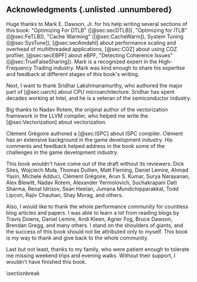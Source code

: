 ## Acknowledgments {.unlisted .unnumbered}

Huge thanks to Mark E. Dawson, Jr. for his help writing several sections of this book: "Optimizing For DTLB" ([@sec:secDTLB]), "Optimizing for ITLB" ([@sec:FeTLB]), "Cache Warming" ([@sec:CacheWarm]), System Tuning ([@sec:SysTune]), [@sec:secAmdahl] about performance scaling and overhead of multithreaded applications, [@sec:COZ] about using COZ profiler, [@sec:secEBPF] about eBPF, "Detecting Coherence Issues" ([@sec:TrueFalseSharing]). Mark is a recognized expert in the High-Frequency Trading industry. Mark was kind enough to share his expertise and feedback at different stages of this book's writing.

Next, I want to thank Sridhar Lakshmanamurthy, who authored the major part of [@sec:uarch] about CPU microarchitecture. Sridhar has spent decades working at Intel, and he is a veteran of the semiconductor industry.

Big thanks to Nadav Rotem, the original author of the vectorization framework in the LLVM compiler, who helped me write the [@sec:Vectorization] about vectorization.

Clément Grégoire authored a [@sec:ISPC] about ISPC compiler. Clément has an extensive background in the game development industry. His comments and feedback helped address in the book some of the challenges in the game development industry.

This book wouldn't have come out of the draft without its reviewers: Dick Sites, Wojciech Muła, Thomas Dullien, Matt Fleming, Daniel Lemire, Ahmad Yasin, Michele Adduci, Clément Grégoire, Arun S. Kumar, Surya Narayanan, Alex Blewitt, Nadav Rotem, Alexander Yermolovich, Suchakrapani Datt Sharma, Renat Idrisov, Sean Heelan, Jumana Mundichipparakkal, Todd Lipcon, Rajiv Chauhan, Shay Morag, and others.

Also, I would like to thank the whole performance community for countless blog articles and papers. I was able to learn a lot from reading blogs by Travis Downs, Daniel Lemire, Andi Kleen, Agner Fog, Bruce Dawson, Brendan Gregg, and many others. I stand on the shoulders of giants, and the success of this book should not be attributed only to myself. This book is my way to thank and give back to the whole community.

Last but not least, thanks to my family, who were patient enough to tolerate me missing weekend trips and evening walks. Without their support, I wouldn't have finished this book.

\sectionbreak
